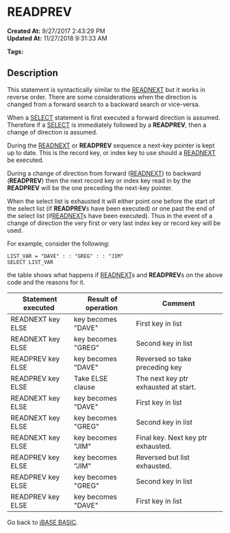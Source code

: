 # READPREV

**Created At:** 9/27/2017 2:43:29 PM  
**Updated At:** 11/27/2018 9:31:33 AM  

**Tags:**
<badge text='traversing lists' vertical='middle' />

## Description

This statement is syntactically similar to the [READNEXT](278659-readnext) but it works in reverse order. There are some considerations when the direction is changed from a forward search to a backward search or vice-versa.

When a [SELECT](278801-select) statement is first executed a forward direction is assumed. Therefore if a [SELECT](278801-select) is immediately followed by a **READPREV**, then a change of direction is assumed.

During the [READNEXT](278659-readnext) or **READPREV** sequence a next-key pointer is kept up to date. This is the record key, or index key to use should a [READNEXT](278659-readnext) be executed.

During a change of direction from forward ([READNEXT](278659-readnext)) to backward (**READPREV**) then the next record key or index key read in by the **READPREV** will be the one preceding the next-key pointer.

When the select list is exhausted it will either point one before the start of the select list (if **READPREV**s have been executed) or one past the end of the select list (if[READNEXT](278659-readnext)s have been executed). Thus in the event of a change of direction the very first or very last index key or record key will be used.

For example, consider the following:

```
LIST_VAR = "DAVE" : : "GREG" : : "JIM"
SELECT LIST_VAR
```



the table shows what happens if [READNEXT](278659-readnext)s and **READPREV**s on the above code and the reasons for it.


|  Statement executed<br> |  Result of operation <br> |  Comment<br> |
| --- | --- | --- |
| READNEXT key ELSE<br> | key becomes "DAVE"<br> | First key in list<br> |
| READNEXT key ELSE<br> | key becomes "GREG"<br> | Second key in list<br> |
| READPREV key ELSE<br> | key becomes "DAVE"<br> | Reversed so take preceding key<br> |
| READPREV key ELSE<br> | Take ELSE clause<br> | The next key ptr exhausted at start.<br> |
| READNEXT key ELSE<br> | key becomes "DAVE"<br> | First key in list<br> |
| READNEXT key ELSE<br> | key becomes "GREG"<br> | Second key in list<br> |
| READNEXT key ELSE<br> | key becomes "JIM"<br> | Final key. Next key ptr exhausted.<br> |
| READPREV key ELSE<br> | key becomes "JIM"<br> | Reversed but list exhausted.<br> |
| READPREV key ELSE<br> | key becomes "GREG"<br> | Second key in list<br> |
| READPREV key ELSE<br> | key becomes "DAVE"<br> | First key in list<br> |




Go back to [jBASE BASIC](263498-jbase-basic).






